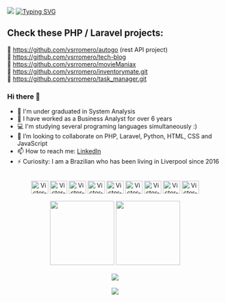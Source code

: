 <img src="https://capsule-render.vercel.app/api?type=waving&color=6833ff&height=150&text=Full%20Stack%20Software%20Engineer&animation=twinkling&fontColor=F8E7DE&fontSize=40&fontAlign=65&fontAlignY=30" />
<a href="https://git.io/typing-svg"><img src="https://readme-typing-svg.herokuapp.com?font=Fira+Code&duration=4000&pause=1000&color=8899FF&background=FFFFFF00&vCenter=true&multiline=true&width=435&separator=%3D&lines=%3C%3F+echo+%22Hello+World!%22;+%3F%3E" alt="Typing SVG" /></a>


  
## Check these **PHP / Laravel** projects:  

📌 https://github.com/vsrromero/autogo (rest API project)  
📌 https://github.com/vsrromero/tech-blog  
📌 https://github.com/vsrromero/movieManiax  
📌 https://github.com/vsrromero/inventorymate.git  
📌 https://github.com/vsrromero/task_manager.git  

### Hi there 👋

- 🎉 I'm under graduated in System Analysis
- 👔 I have worked as a Business Analyst for over 6 years
- 💻 I'm studying several programing languages simultaneously :)
- 👯 I’m looking to collaborate on PHP, Laravel, Python, HTML, CSS and JavaScript
- 📫 How to reach me: <a href="https://www.linkedin.com/in/victor-silvestrin-romero-1a803741/">LinkedIn</a>
- ⚡ Curiosity: I am a Brazilian who has been living in Liverpool since 2016
  
<div  align="center" style="display: inline_block"><br/>
    <a href="https://www.github.com/vsrromero" style="text-decoration: none;">
    <img align="center" alt="Victor-Laravel" height="30" width="40" src="https://cdn.jsdelivr.net/gh/devicons/devicon/icons/laravel/laravel-plain.svg" />
    <img align="center" alt="Victor-php" height="30" width="40" src="https://cdn.jsdelivr.net/gh/devicons/devicon/icons/php/php-plain.svg" />
    <img align="center" alt="Victor-MySQL" height="30" width="40" src="https://cdn.jsdelivr.net/gh/devicons/devicon/icons/mysql/mysql-original.svg" />
    <img align="center" alt="Victor-HTML" height="30" width="40" src="https://cdn.jsdelivr.net/gh/devicons/devicon/icons/html5/html5-original.svg" />
    <img align="center" alt="Victor-CSS" height="30" width="40" src="https://cdn.jsdelivr.net/gh/devicons/devicon/icons/css3/css3-original.svg" />
    <img align="center" alt="Victor-Js" height="30" width="40" src="https://cdn.jsdelivr.net/gh/devicons/devicon/icons/javascript/javascript-plain.svg" />
    <img align="center" alt="Victor-Python" height="30" width="40" src="https://cdn.jsdelivr.net/gh/devicons/devicon/icons/python/python-original.svg" />
    <img align="center" alt="Victor-React" height="30" width="40" src="https://cdn.jsdelivr.net/gh/devicons/devicon/icons/react/react-original.svg" />
    <img align="center" alt="Victor-Vue" height="30" width="40" src="https://cdn.jsdelivr.net/gh/devicons/devicon/icons/vuejs/vuejs-original.svg" />
    </a>
<div>
<br />

<div align="center"  style="display: inline_block">
    <a href="https://www.linkedin.com/in/victor-silvestrin-romero-1a803741/" style="text-decoration: none;">
    <img height="150" src="https://github-readme-stats.vercel.app/api?username=vsrromero&show_icons=true&theme=tokyonight&include_all_commits=true&count_private=true"/>
    <img height="150em" src="https://github-readme-stats.vercel.app/api/top-langs/?username=vsrromero&layout=compact&langs_count=7&theme=tokyonight"/>
    </a>
  </div>
<br />
  <div align="center">
      <a href="https://www.linkedin.com/in/victor-silvestrin-romero-1a803741/" target="_blank"><img src="https://img.shields.io/badge/-LinkedIn-%230077B5?style=for-the-badge&logo=linkedin&logoColor=white" target="_blank"></a> 
      <br />
      <br />
    <a href="https://www.codewars.com/users/vsrromero" target="_blank"><img src="https://www.codewars.com/users/vsrromero/badges/large"></a>
  </div>
  <br />
  
